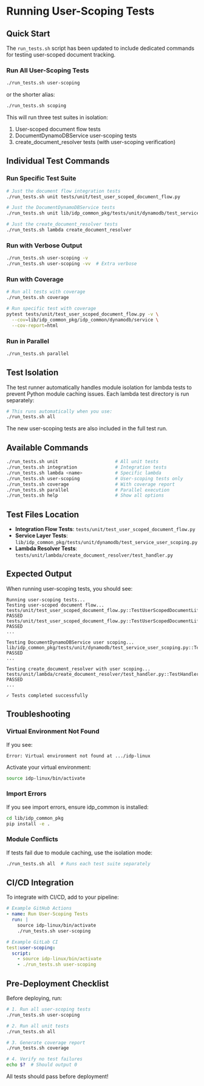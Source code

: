 # Running User-Scoping Tests

## Quick Start

The `run_tests.sh` script has been updated to include dedicated commands for testing user-scoped document tracking.

### Run All User-Scoping Tests

```bash
./run_tests.sh user-scoping
```

or the shorter alias:

```bash
./run_tests.sh scoping
```

This will run three test suites in isolation:
1. User-scoped document flow tests
2. DocumentDynamoDBService user-scoping tests
3. create_document_resolver tests (with user-scoping verification)

## Individual Test Commands

### Run Specific Test Suite

```bash
# Just the document flow integration tests
./run_tests.sh unit tests/unit/test_user_scoped_document_flow.py

# Just the DocumentDynamoDBService tests
./run_tests.sh unit lib/idp_common_pkg/tests/unit/dynamodb/test_service_user_scoping.py

# Just the create_document_resolver tests
./run_tests.sh lambda create_document_resolver
```

### Run with Verbose Output

```bash
./run_tests.sh user-scoping -v
./run_tests.sh user-scoping -vv  # Extra verbose
```

### Run with Coverage

```bash
# Run all tests with coverage
./run_tests.sh coverage

# Run specific test with coverage
pytest tests/unit/test_user_scoped_document_flow.py -v \
  --cov=lib/idp_common_pkg/idp_common/dynamodb/service \
  --cov-report=html
```

### Run in Parallel

```bash
./run_tests.sh parallel
```

## Test Isolation

The test runner automatically handles module isolation for lambda tests to prevent Python module caching issues. Each lambda test directory is run separately:

```bash
# This runs automatically when you use:
./run_tests.sh all
```

The new user-scoping tests are also included in the full test run.

## Available Commands

```bash
./run_tests.sh unit                     # All unit tests
./run_tests.sh integration              # Integration tests
./run_tests.sh lambda <name>            # Specific lambda
./run_tests.sh user-scoping             # User-scoping tests only
./run_tests.sh coverage                 # With coverage report
./run_tests.sh parallel                 # Parallel execution
./run_tests.sh help                     # Show all options
```

## Test Files Location

- **Integration Flow Tests**: `tests/unit/test_user_scoped_document_flow.py`
- **Service Layer Tests**: `lib/idp_common_pkg/tests/unit/dynamodb/test_service_user_scoping.py`
- **Lambda Resolver Tests**: `tests/unit/lambda/create_document_resolver/test_handler.py`

## Expected Output

When running user-scoping tests, you should see:

```
Running user-scoping tests...
Testing user-scoped document flow...
tests/unit/test_user_scoped_document_flow.py::TestUserScopedDocumentLifecycle::test_complete_flow_single_user PASSED
tests/unit/test_user_scoped_document_flow.py::TestUserScopedDocumentLifecycle::test_multi_user_isolation PASSED
...

Testing DocumentDynamoDBService user scoping...
lib/idp_common_pkg/tests/unit/dynamodb/test_service_user_scoping.py::TestDocumentCreationWithUserScoping::test_creates_user_scoped_pk_when_user_id_present PASSED
...

Testing create_document_resolver with user scoping...
tests/unit/lambda/create_document_resolver/test_handler.py::TestHandlerDocumentCreation::test_creates_user_scoped_partition_key PASSED
...

✓ Tests completed successfully
```

## Troubleshooting

### Virtual Environment Not Found

If you see:
```
Error: Virtual environment not found at .../idp-linux
```

Activate your virtual environment:
```bash
source idp-linux/bin/activate
```

### Import Errors

If you see import errors, ensure idp_common is installed:
```bash
cd lib/idp_common_pkg
pip install -e .
```

### Module Conflicts

If tests fail due to module caching, use the isolation mode:
```bash
./run_tests.sh all  # Runs each test suite separately
```

## CI/CD Integration

To integrate with CI/CD, add to your pipeline:

```yaml
# Example GitHub Actions
- name: Run User-Scoping Tests
  run: |
    source idp-linux/bin/activate
    ./run_tests.sh user-scoping
```

```yaml
# Example GitLab CI
test:user-scoping:
  script:
    - source idp-linux/bin/activate
    - ./run_tests.sh user-scoping
```

## Pre-Deployment Checklist

Before deploying, run:

```bash
# 1. Run all user-scoping tests
./run_tests.sh user-scoping

# 2. Run all unit tests
./run_tests.sh all

# 3. Generate coverage report
./run_tests.sh coverage

# 4. Verify no test failures
echo $?  # Should output 0
```

All tests should pass before deployment!
